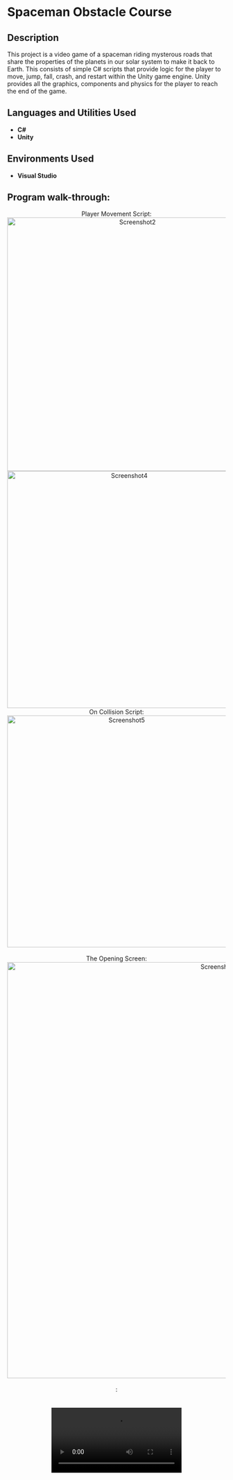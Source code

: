 <h1>Spaceman Obstacle Course</h1>

<h2>Description</h2>
This project is a video game of a spaceman riding mysterous roads that share the properties of the planets in our solar system to make it back to Earth. This consists of simple C# scripts that provide logic for the player to move, jump, fall, crash, and restart within the Unity game engine. Unity provides all the graphics, components and physics for the player to reach the end of the game.
<br />


<h2>Languages and Utilities Used</h2>

- <b>C#
-  Unity
   </b> 

<h2>Environments Used </h2>

- <b> Visual Studio </b> 

<h2>Program walk-through:</h2>

<p align="center">
Player Movement Script: <br/>
<img width="585" alt="Screenshot2" src="https://github.com/DrayColb/DrayColb1/assets/159193252/c8682377-ce9b-4a98-be33-f852699cabac">
<img width="547" alt="Screenshot4" src="https://github.com/DrayColb/DrayColb1/assets/159193252/b35da79a-0843-40d0-b524-572f9097ea84">
<br/>
On Collision Script:  <br/>
<img width="535" alt="Screenshot5" src="https://github.com/DrayColb/DrayColb1/assets/159193252/67b583e0-0f7e-4dfb-b1ee-98e40b22b07e">
<br />
<br />
The Opening Screen: <br/>
<img width="960" alt="Screenshot6" src="https://github.com/DrayColb/DrayColb1/assets/159193252/006bf313-7312-4c34-9a0c-6315d6abf5bd">
<br />
<br />
:  <br/>
<br />
<br />

<video src="https://github.com/user-attachments/assets/38506a0a-045d-46f8-b585-8ee01507f7dc">


